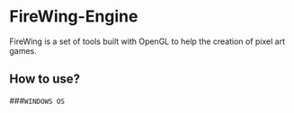 # FireWing-Engine
FireWing is a set of tools built with OpenGL to help the creation of pixel art games.

## How to use?
###```WINDOWS OS```
